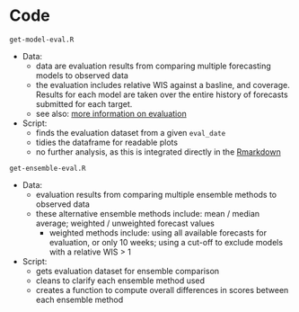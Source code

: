 # Code

`get-model-eval.R`
- Data: 
  - data are evaluation results from comparing multiple forecasting models to observed data
  - the evaluation includes relative WIS against a basline, and coverage. Results for each model are taken over the entire history of forecasts submitted for each target. 
  - see also: [more information on evaluation](https://covid19forecasthub.eu/reports.html)
- Script: 
  - finds the evaluation dataset from a given `eval_date` 
  - tidies the dataframe for readable plots
  - no further analysis, as this is integrated directly in the [Rmarkdown](https://github.com/covid19-forecast-hub-europe/euro-hub-ensemble/blob/main/analysis/euro-hub-ensemble-draft.Rmd)

`get-ensemble-eval.R`
- Data: 
  - evaluation results from comparing multiple ensemble methods to observed data
  - these alternative ensemble methods include: mean / median average; weighted / unweighted forecast values
     - weighted methods include: using all available forecasts for evaluation, or only 10 weeks; using a cut-off to exclude models with a relative WIS > 1
- Script: 
  - gets evaluation dataset for ensemble comparison
  - cleans to clarify each ensemble method used
  - creates a function to compute overall differences in scores between each ensemble method

